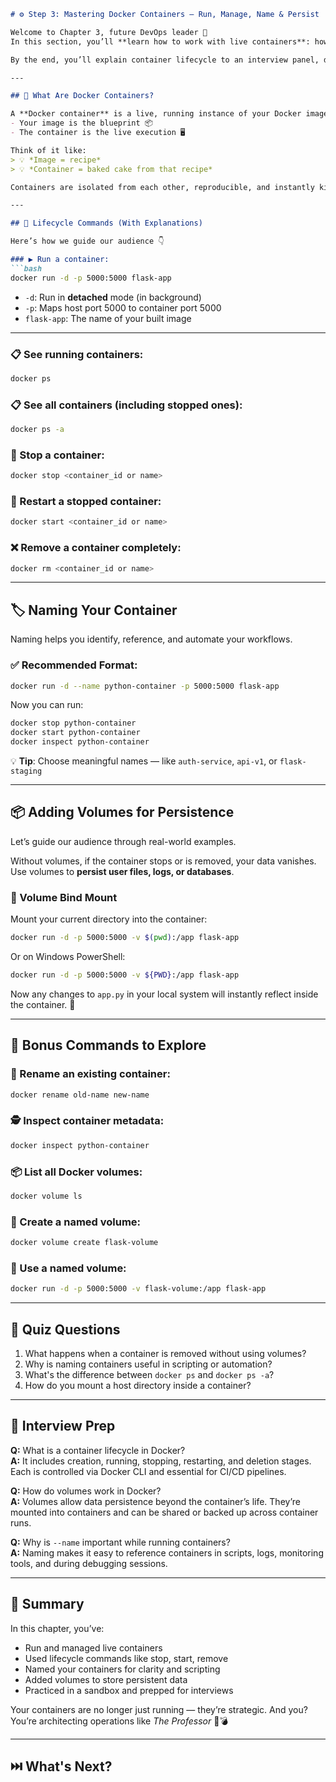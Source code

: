 ```markdown
# ⚙️ Step 3: Mastering Docker Containers – Run, Manage, Name & Persist

Welcome to Chapter 3, future DevOps leader 🚀  
In this section, you’ll **learn how to work with live containers**: how to run, inspect, name, stop, restart, remove them — and how to persist data using volumes. This is where your Docker image comes to life!

By the end, you’ll explain container lifecycle to an interview panel, debug real issues in seconds, and design container setups like a pro.

---

## 🐳 What Are Docker Containers?

A **Docker container** is a live, running instance of your Docker image.  
- Your image is the blueprint 📦  
- The container is the live execution 🖥️  

Think of it like:
> 💡 *Image = recipe*  
> 💡 *Container = baked cake from that recipe*

Containers are isolated from each other, reproducible, and instantly killable or restartable.

---

## 🔄 Lifecycle Commands (With Explanations)

Here’s how we guide our audience 👇

### ▶️ Run a container:
```bash
docker run -d -p 5000:5000 flask-app
```
- `-d`: Run in **detached** mode (in background)
- `-p`: Maps host port 5000 to container port 5000
- `flask-app`: The name of your built image

---

### 📋 See running containers:
```bash
docker ps
```

### 📋 See all containers (including stopped ones):
```bash
docker ps -a
```

### 🛑 Stop a container:
```bash
docker stop <container_id or name>
```

### 🔁 Restart a stopped container:
```bash
docker start <container_id or name>
```

### ❌ Remove a container completely:
```bash
docker rm <container_id or name>
```

---

## 🏷️ Naming Your Container

Naming helps you identify, reference, and automate your workflows.

### ✅ Recommended Format:
```bash
docker run -d --name python-container -p 5000:5000 flask-app
```
Now you can run:
```bash
docker stop python-container
docker start python-container
docker inspect python-container
```

💡 **Tip**: Choose meaningful names — like `auth-service`, `api-v1`, or `flask-staging`

---

## 📦 Adding Volumes for Persistence

Let’s guide our audience through real-world examples.

Without volumes, if the container stops or is removed, your data vanishes. Use volumes to **persist user files, logs, or databases**.

### 🔄 Volume Bind Mount
Mount your current directory into the container:
```bash
docker run -d -p 5000:5000 -v $(pwd):/app flask-app
```

Or on Windows PowerShell:
```bash
docker run -d -p 5000:5000 -v ${PWD}:/app flask-app
```

Now any changes to `app.py` in your local system will instantly reflect inside the container. 🧠

---

## 🧪 Bonus Commands to Explore

### 📌 Rename an existing container:
```bash
docker rename old-name new-name
```

### 🕵️ Inspect container metadata:
```bash
docker inspect python-container
```

### 📦 List all Docker volumes:
```bash
docker volume ls
```

### 📂 Create a named volume:
```bash
docker volume create flask-volume
```

### 🧷 Use a named volume:
```bash
docker run -d -p 5000:5000 -v flask-volume:/app flask-app
```

---

## 🧠 Quiz Questions

1. What happens when a container is removed without using volumes?
2. Why is naming containers useful in scripting or automation?
3. What's the difference between `docker ps` and `docker ps -a`?
4. How do you mount a host directory inside a container?

---

## 💼 Interview Prep

**Q:** What is a container lifecycle in Docker?  
**A:** It includes creation, running, stopping, restarting, and deletion stages. Each is controlled via Docker CLI and essential for CI/CD pipelines.

**Q:** How do volumes work in Docker?  
**A:** Volumes allow data persistence beyond the container’s life. They’re mounted into containers and can be shared or backed up across container runs.

**Q:** Why is `--name` important while running containers?  
**A:** Naming makes it easy to reference containers in scripts, logs, monitoring tools, and during debugging sessions.

---

## 📄 Summary

In this chapter, you’ve:
- Run and managed live containers
- Used lifecycle commands like stop, start, remove
- Named your containers for clarity and scripting
- Added volumes to store persistent data
- Practiced in a sandbox and prepped for interviews

Your containers are no longer just running — they’re strategic. And you? You’re architecting operations like *The Professor* 🧠💣

---

## ⏭️ What's Next?

